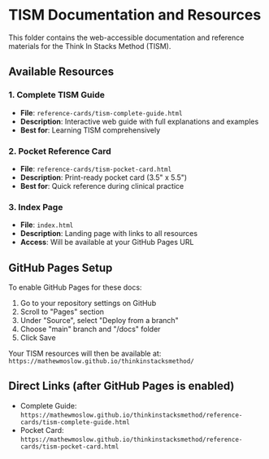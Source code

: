 # TISM Documentation and Resources

This folder contains the web-accessible documentation and reference materials for the Think In Stacks Method (TISM).

## Available Resources

### 1. Complete TISM Guide
- **File**: `reference-cards/tism-complete-guide.html`
- **Description**: Interactive web guide with full explanations and examples
- **Best for**: Learning TISM comprehensively

### 2. Pocket Reference Card
- **File**: `reference-cards/tism-pocket-card.html`
- **Description**: Print-ready pocket card (3.5" x 5.5")
- **Best for**: Quick reference during clinical practice

### 3. Index Page
- **File**: `index.html`
- **Description**: Landing page with links to all resources
- **Access**: Will be available at your GitHub Pages URL

## GitHub Pages Setup

To enable GitHub Pages for these docs:

1. Go to your repository settings on GitHub
2. Scroll to "Pages" section
3. Under "Source", select "Deploy from a branch"
4. Choose "main" branch and "/docs" folder
5. Click Save

Your TISM resources will then be available at:
`https://mathewmoslow.github.io/thinkinstacksmethod/`

## Direct Links (after GitHub Pages is enabled)

- Complete Guide: `https://mathewmoslow.github.io/thinkinstacksmethod/reference-cards/tism-complete-guide.html`
- Pocket Card: `https://mathewmoslow.github.io/thinkinstacksmethod/reference-cards/tism-pocket-card.html`